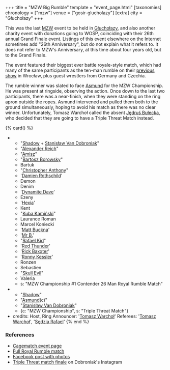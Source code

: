 +++
title = "MZW Big Rumble"
template = "event_page.html"
[taxonomies]
chronology = ["mzw"]
venue = ["gosir-glucholazy"]
[extra]
city = "Głuchołazy"
+++

This was the last [MZW](@/o/mzw.md) event to be held in [Głuchołazy](@/v/gosir-glucholazy.md), and also another charity event with donations going to WOŚP, coinciding with their 26th annual Grand Finale event. Listings of this event elsewhere on the Internet sometimes add "26th Anniversary", but do not explain what it refers to. It does not refer to MZW's Anniversary, at this time about four years old, but to the Grand Finale.

The event featured their biggest ever battle royale-style match, which had many of the same participants as the ten-man rumble on their [previous show](@/e/mzw/2017-12-02-mzw-freak-show.md) in Wrocław, plus guest wrestlers from Germany and Czechia.

The rumble winner was slated to face [Asmund](@/w/asmund.md) for the MZW Championship. He was present at ringside, observing the action. Once down to the last two participants, there was a near-finish, when they were standing on the ring apron outside the ropes. Asmund intervened and pulled them both to the ground simultaneously, hoping to avoid his match as there was no clear winner. Unfortunately, Tomasz Warchoł called the absent [Jędruś Bułecka](@/w/jedrus-bulecka.md), who decided that they are going to have a Triple Threat Match instead.

{% card() %}
- - "[Shadow](@/w/shadow.md) + [Stanisław Van Dobroniak](@/w/stanislaw-van-dobroniak.md)"
  - "[Alexander Reich](@/w/alex-ace.md)"
  - "[Amisz](@/w/axel-fox.md)"
  - "[Bartosz Borowsky](@/w/boro.md)"
  - Bartuk
  - "[Christopher Anthony](@/w/christopher-anthony.md)"
  - '[Damien Rothschild](@/w/damien-rothschild.md)'
  - Demon
  - Denim
  - '[Dynamite Dave](@/w/dynamite-dave.md)'
  - Ezeny
  - '[Hexia](@/w/hexia.md)'
  - Kent
  - "[Kuba Kamiński](@/w/jacob-crane.md)"
  - Laurance Roman
  - Marcel Koniecki
  - '[Matt Buckna](@/w/matt-buckna.md)'
  - '[Mr B.](@/w/mr-b.md)'
  - "[Rafael Kid](@/w/rafael-kid.md)"
  - '[Red Thunder](@/w/red-thunder.md)'
  - '[Rick Baxxter](@/w/rick-baxxter.md)'
  - '[Ronny Kessler](@/w/ronny-kessler.md)'
  - Ronzen
  - Sebastien
  - "[Skull Evil](@/w/skull-evil.md)"
  - Valeria
  - s: "MZW Championship #1 Contender 26 Man Royal Rumble Match"
- - "[Shadow](@/w/shadow.md)"
  - "[Asmund](@/w/asmund.md)(c)"
  - "[Stanisław Van Dobroniak](@/w/stanislaw-van-dobroniak.md)"
  - {c: "MZW Championship", s: "Triple Threat Match"}
- credits:
    Host, Ring Announcer: '[Tomasz Warchoł](@/w/tomasz-warchol.md)'
    Referees: '[Tomasz Warchoł](@/w/tomasz-warchol.md)', '[Sędzia Rafael](@/w/rafael-kid.md)'
{% end %}

### References

* [Cagematch event page](https://www.cagematch.net/?id=1&nr=192262)
* [Full Royal Rumble match](https://www.youtube.com/watch?v=KLp-Ub3MGDo)
* [Facebook post with photos](https://www.facebook.com/ManiacZoneWrestling/posts/1204544136356477/)
* [Triple Threat match finale](https://www.instagram.com/stanimania/p/Bd-AHC1B1Ia/) on Dobroniak's Instagram
